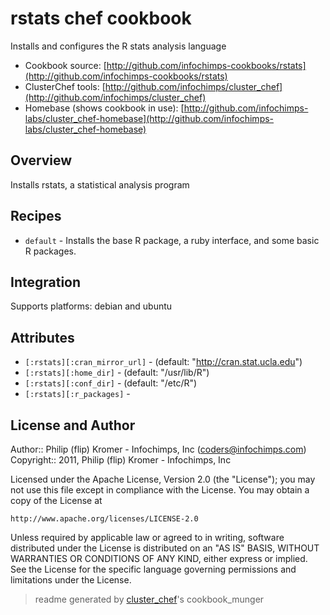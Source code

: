 # rstats chef cookbook

Installs and configures the R stats analysis language

* Cookbook source:   [http://github.com/infochimps-cookbooks/rstats](http://github.com/infochimps-cookbooks/rstats)
* ClusterChef tools: [http://github.com/infochimps/cluster_chef](http://github.com/infochimps/cluster_chef)
* Homebase (shows cookbook in use): [http://github.com/infochimps-labs/cluster_chef-homebase](http://github.com/infochimps-labs/cluster_chef-homebase)

## Overview

Installs rstats, a statistical analysis program

## Recipes 

* `default`                  - Installs the base R package, a ruby interface, and some basic R packages.

## Integration

Supports platforms: debian and ubuntu



## Attributes

* `[:rstats][:cran_mirror_url]`       -  (default: "http://cran.stat.ucla.edu")
* `[:rstats][:home_dir]`              -  (default: "/usr/lib/R")
* `[:rstats][:conf_dir]`              -  (default: "/etc/R")
* `[:rstats][:r_packages]`            - 

## License and Author

Author::                Philip (flip) Kromer - Infochimps, Inc (<coders@infochimps.com>)
Copyright::             2011, Philip (flip) Kromer - Infochimps, Inc

Licensed under the Apache License, Version 2.0 (the "License");
you may not use this file except in compliance with the License.
You may obtain a copy of the License at

    http://www.apache.org/licenses/LICENSE-2.0

Unless required by applicable law or agreed to in writing, software
distributed under the License is distributed on an "AS IS" BASIS,
WITHOUT WARRANTIES OR CONDITIONS OF ANY KIND, either express or implied.
See the License for the specific language governing permissions and
limitations under the License.

> readme generated by [cluster_chef](http://github.com/infochimps/cluster_chef)'s cookbook_munger
